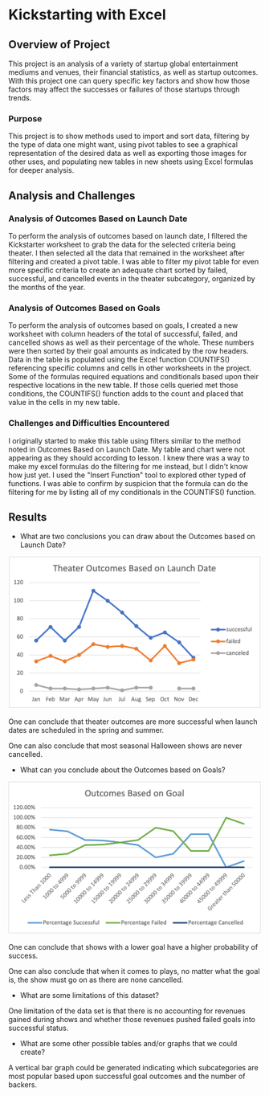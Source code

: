 # Kickstarting with Excel

## Overview of Project

This project is an analysis of a variety of startup global entertainment mediums and venues, their financial statistics,
as well as startup outcomes. With this project one can query specific key factors and show how those factors may affect the successes or failures of those startups through trends.

### Purpose

This project is to show methods used to import and sort data, filtering by the type of data one might want, using pivot tables to see a graphical representation of the desired data as well as exporting those images for other uses, and populating new tables in new sheets using Excel formulas for deeper analysis.


## Analysis and Challenges

### Analysis of Outcomes Based on Launch Date

To perform the analysis of outcomes based on launch date, I filtered the Kickstarter worksheet to grab the data for the selected criteria being theater. I then selected all the data that remained in the worksheet after filtering and created a pivot table. I was able to filter my pivot table for even more specific criteria to create an adequate chart sorted by failed, successful, and cancelled events in the theater subcategory, organized by the months of the year.



### Analysis of Outcomes Based on Goals

To perform the analysis of outcomes based on goals, I created a new worksheet with column headers of the total of successful, failed, and cancelled shows as well as their percentage of the whole. These numbers were then sorted by their goal amounts as indicated by the row headers. Data in the table is populated using the Excel function COUNTIFS() referencing specific columns and cells in other worksheets in the project. Some of the formulas required equations and conditionals based upon their respective locations in the new table. If those cells queried met those conditions, the COUNTIFS() function adds to the count and placed that value in the cells in my new table.

### Challenges and Difficulties Encountered

I originally started to make this table using filters similar to the method noted in Outcomes Based on Launch Date. My table and chart were not appearing as they should according to lesson. I knew there was a way to make my excel formulas do the filtering for me instead, but I didn't know how just yet. I used the "Insert Function" tool to explored other typed of functions. I was able to confirm by suspicion that the formula can do the filtering for me by listing all of my conditionals in the COUNTIFS() function.


## Results

- What are two conclusions you can draw about the Outcomes based on Launch Date?

![Theater_Outcomes_vs_Launch.png](/Resources/Theater_Outcomes_vs_Launch.png)

One can conclude that theater outcomes are more successful when launch dates are scheduled in the spring and summer.

One can also conclude that most seasonal Halloween shows are never cancelled.

- What can you conclude about the Outcomes based on Goals?

![Outcomes_vs_Goals.png](/Resources/Outcomes_vs_Goals.png)

One can conclude that shows with a lower goal have a higher probability of success.

One can also conclude that when it comes to plays, no matter what the goal is, the show must go on as there are none cancelled.

- What are some limitations of this dataset?

One limitation of the data set is that there is no accounting for revenues gained during shows and whether those revenues pushed failed goals into successful status.

- What are some other possible tables and/or graphs that we could create?

A vertical bar graph could be generated indicating which subcategories are most popular based upon successful goal outcomes and the number of backers.
